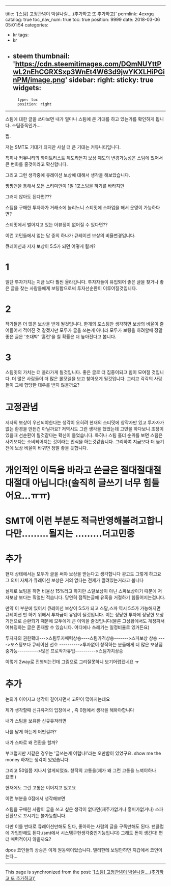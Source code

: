 
---
title: '[스팀] 고정관념이 박살나길....(추가하고 또 추가하고)'
permlink: 4exrgq
catalog: true
toc_nav_num: true
toc: true
position: 9999
date: 2018-03-06 05:01:54
categories:
- kr
tags:
- kr
- steem
thumbnail: 'https://cdn.steemitimages.com/DQmNUYttPwL2nEhCGRXSxp3WnEt4W63d9jwYKXLHiPGinPM/image.png'
sidebar:
    right:
        sticky: true
widgets:
    -
        type: toc
        position: right
---


스팀에 대한 글을 쓰다보면 
내가 얼마나 스팀에 큰 기대를 하고 있는가를 확인하게 됩니다.
스팀중독인가....

쩝.

저는 SMT도 기대가 되지만 사실 더 큰 기대는 커뮤니티입니다. 

특히나 커뮤니티의 화이트리스트 제도라든지 보상 제도의 변경가능성은 스팀에 있어서 큰 변화를 줄것이라고 확신합니다.

그리고 그런 생각중에 큐레이션 보상에 대해서 생각을 해보았습니다.

짱짱맨을 통해서 모든 스티미안이 1일 1포스팅을 하기를 바라지만

그러지 않아도 된다면???

스팀을 구매한 투자자가 거래소에 놀리느니 스티밋에 스파업을 해서 운영이 가능하다면?

스티밋에서 벌어지고 있는 어뷰징이 없어질 수 있다면??

이런 고민들에서 얻는 답 중의 하나가 큐레이션 보상의 비율변경입니다.

큐레이션과 저자 보상이 5:5가 되면 어떻게 될까?

# 1
일단 투자가치는 지금 보다 훨씬 올라갑니다. 투자자들이 유입되어 좋은 글을 찾거나 좋은 글을 찾는 사람들에게 보팅함으로써 투자선순환이 이루어질것입니다.

# 2
작가들은 더 많은 보상을 받게 될것입니다. 한개의 포스팅만 생각하면 보상의 비율이 줄어들어서 적어진 것 같겠지만 모두가 글을 쓰는게 아니라 모두가 보팅을 하려할때 정말 좋은 글은 '초대박' '홈런'을 칠 확률은 더 높아진다고 봅니다. 

 # 3
스팀잇의 가치는 더 올라가게 될것입니다. 
좋은 글로 더 집중이되고 힘이 모여질 것입니다. 
더 많은 사람들이 더 많은 롤모델을 보고 찾아오게 될것입니다.
그리고 각각의 사람들이 그에 합당한 대우를 받지 않을까요?

# 고정관념
저자의 보상이 우선되야한다는 생각이 오히려 현재의 스티밋에 창작자만 있고 투자자가 없는 환경을 만든건 아닐까요? 저역시도 그런 생각을 했었는데 고민을 하다보니 조정이 있을때 선순환이 될것같다는 확신이 들었습니다.
특히나 스팀 홀더 순위를 보면 스팀은 사기보다는 소비되어지는 것이라는  인식을 하는것같습니다.
그리하여 지금보다 더 늦기전에 보상 비율이 바뀌면 정말 좋을 듯합니다.

# 개인적인 이득을 바라고 쓴글은 절대절대절대절대 아닙니다!(솔직히 글쓰기 너무 힘들어요...ㅠㅠ)

# SMT에 이런 부분도 적극반영해볼려고합니다만.........될지는 .........더고민중





# 추가

현재 상태에서는 모두가 글을 써야 보상을 받는다고 생각합니다 광고도 그렇게 하고요
그 의미 자체가 큐레이션 보상은 거의 없다는 전제가 깔려있는거라고 봅니다

실제로 보팅을 하면 비율상 15%라고 하지만 스달보상이 아닌 스파보상이기 때문에 저자보상 보다는 훠얼씬 적습니다. 당연히 점찍는글에 유혹을 거절하기 힘들어지는겁니다.

만약 이 부분에 있어서 큐레이션 보상이 5:5가 되고 스달,스파 역시 5:5가 가능해지면 큐레이션 만 하기 위해서 투자금이 유입이 될것입니다. 이는 정당한 투자에 정당한 보상기전으로 순환되기 때문에 모두에게 큰 이익을 줄것입니다(물론 그상황에서도 계정파서 어뷰징하는 글은 존재할 수 있습니다. 어디에나 쓰레기는 일정비율로 있거든요)

투자자의 권한확대--->스팀투자매력상승----스팀가격상승------->스파보상 상승
     ---->포스팅보다 큐레이션 선호 ---------->투자없이 창작하는 분들에게 더 많은 보상집중가능---------->많은 프로작가유입---------->스팀가치상승

이렇게 2way로 진행되는건데 그림으로 그리질못하니 보기어렵겠네요 ㅠ


# 추가

논의가 이어지고 생각이 깊어지면서 고민이 많아지는데요

제가 생각할때 신규유저의 입장에서 , 즉 0점에서 생각을 해봐야합니다

내가 스팀을 보유한 신규유저라면

나를 남게 하는게 어떤걸까?

내가 스파로 왜 전환을 할까? 

부끄럽지만 저같은 경우는 '글쓰는게 어렵나!'라는 오만함이 있었구요. show me the money 하자는 생각이 있었습니다.

그리고 50일쯤 지나서 알게되었죠. 창작의 고통을(제가 왜 그런 고통을 느껴야하나요!!!!)

현재에도 그런 고통은 이어지고 있고요

이런 부분을 0점에서 생각해보면

스팀을 구매한 사람이 글을 쓰고 싶은 생각이 없다면(재주가없거나 흥미가없거나) 스파전환으로 꼬시기는 불가능합니다.

다만 이를 반대로 큐레이션만해도 된다, 좋아하는 사람의 글을 구독만해도 된다.  팬클럽에 가입만해도 된다.(smt에서 시스템구현생각중인기능입니다)
그래도 돈이 생긴다! 
면 더 매력적이지 않을까요?

dpos 코인들의 상승은 이게 원동력이었습니다. 델리한테 보팅만하면 지갑에서 코인이 는다...

- - -

This page is synchronized from the post: ['[스팀] 고정관념이 박살나길....(추가하고 또 추가하고)'](https://steemit.com/@virus707/4exrgq)
